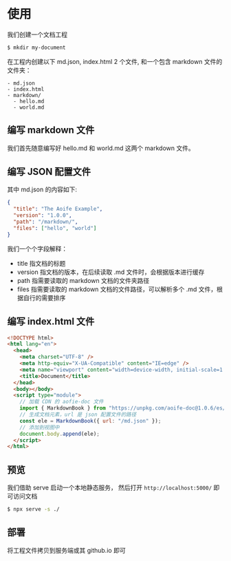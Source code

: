 # 使用

我们创建一个文档工程

```bash
$ mkdir my-document
```

在工程内创建以下 md.json, index.html 2 个文件, 和一个包含 markdown 文件的文件夹：

```
- md.json
- index.html
- markdown/
  - hello.md
  - world.md
```

## 编写 markdown 文件

我们首先随意编写好 hello.md 和 world.md 这两个 markdown 文件。

## 编写 JSON 配置文件

其中 md.json 的内容如下:

```json
{
  "title": "The Aoife Example",
  "version": "1.0.0",
  "path": "/markdown/",
  "files": ["hello", "world"]
}
```

我们一个个字段解释：

- title 指文档的标题
- version 指文档的版本，在后续读取 .md 文件时，会根据版本进行缓存
- path 指需要读取的 markdown 文档的文件夹路径
- files 指需要读取的 markdown 文档的文件路径，可以解析多个 .md 文件，根据自行的需要排序

## 编写 index.html 文件

```html
<!DOCTYPE html>
<html lang="en">
  <head>
    <meta charset="UTF-8" />
    <meta http-equiv="X-UA-Compatible" content="IE=edge" />
    <meta name="viewport" content="width=device-width, initial-scale=1.0" />
    <title>Document</title>
  </head>
  <body></body>
  <script type="module">
    // 加载 CDN 的 aofie-doc 文件
    import { MarkdownBook } from "https://unpkg.com/aoife-doc@1.0.6/es/lib/index.js";
    // 生成文档元素，url 是 json 配置文件的路径
    const ele = MarkdownBook({ url: "/md.json" });
    // 添加到视图中
    document.body.append(ele);
  </script>
</html>
```

## 预览

我们借助 serve 启动一个本地静态服务， 然后打开 `http://localhost:5000/` 即可访问文档

```bash
$ npx serve -s ./
```

## 部署

将工程文件拷贝到服务端或其 github.io 即可
